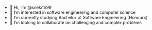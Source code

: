 - 👋 Hi, I’m @snekith99
- 👀 I’m interested in software engineering and computer science
- 🌱 I’m currently studying Bachelor of Software Engineering (Honours)
- 💞️ I’m looking to collaborate on challenging and complex problems

<!---
snekith99/snekith99 is a ✨ special ✨ repository because its `README.md` (this file) appears on your GitHub profile.
You can click the Preview link to take a look at your changes.
--->
